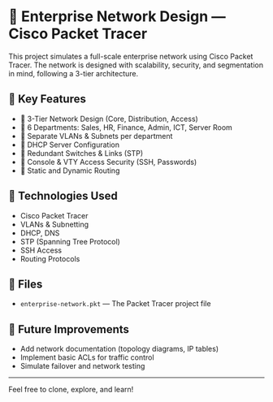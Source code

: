 # 🏢 Enterprise Network Design — Cisco Packet Tracer

This project simulates a full-scale enterprise network using Cisco Packet Tracer. The network is designed with scalability, security, and segmentation in mind, following a 3-tier architecture.

## 🔑 Key Features

- 🔹 3-Tier Network Design (Core, Distribution, Access)
- 🔹 6 Departments: Sales, HR, Finance, Admin, ICT, Server Room
- 🔹 Separate VLANs & Subnets per department
- 🔹 DHCP Server Configuration
- 🔹 Redundant Switches & Links (STP)
- 🔹 Console & VTY Access Security (SSH, Passwords)
- 🔹 Static and Dynamic Routing

## 🧠 Technologies Used

- Cisco Packet Tracer
- VLANs & Subnetting
- DHCP, DNS
- STP (Spanning Tree Protocol)
- SSH Access
- Routing Protocols

## 📁 Files

- `enterprise-network.pkt` — The Packet Tracer project file

## 🚀 Future Improvements

- Add network documentation (topology diagrams, IP tables)
- Implement basic ACLs for traffic control
- Simulate failover and network testing

---

Feel free to clone, explore, and learn!
